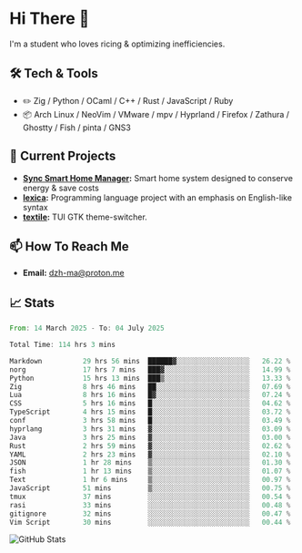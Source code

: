 # Hi There 👋
I'm a student who loves ricing & optimizing inefficiencies.
## 🛠️ Tech & Tools
- ✏️  Zig / Python / OCaml / C++ / Rust / JavaScript / Ruby
- 📦 Arch Linux / NeoVim / VMware / mpv / Hyprland / Firefox / Zathura / Ghostty / Fish / pinta / GNS3
## 🔭 Current Projects
- **[Sync Smart Home Manager](https://github.com/dzh-ma/sync):** Smart home system designed to conserve energy & save costs
- **[lexica](https://github.com/dzh-ma/lexica):** Programming language project with an emphasis on English-like syntax
- **[textile](https://github.com/dzh-ma/textile):** TUI GTK theme-switcher.
## 📫 How To Reach Me
- **Email:** [dzh-ma@proton.me](mailto:dzh-ma@proton.me)
## 📈 Stats
<!--START_SECTION:waka-->

```rust
From: 14 March 2025 - To: 04 July 2025

Total Time: 114 hrs 3 mins

Markdown          29 hrs 56 mins  ██████▓░░░░░░░░░░░░░░░░░░   26.22 %
norg              17 hrs 7 mins   ███▓░░░░░░░░░░░░░░░░░░░░░   14.99 %
Python            15 hrs 13 mins  ███▒░░░░░░░░░░░░░░░░░░░░░   13.33 %
Zig               8 hrs 46 mins   ██░░░░░░░░░░░░░░░░░░░░░░░   07.69 %
Lua               8 hrs 16 mins   █▓░░░░░░░░░░░░░░░░░░░░░░░   07.24 %
CSS               5 hrs 16 mins   █░░░░░░░░░░░░░░░░░░░░░░░░   04.62 %
TypeScript        4 hrs 15 mins   █░░░░░░░░░░░░░░░░░░░░░░░░   03.72 %
conf              3 hrs 58 mins   █░░░░░░░░░░░░░░░░░░░░░░░░   03.49 %
hyprlang          3 hrs 31 mins   ▓░░░░░░░░░░░░░░░░░░░░░░░░   03.09 %
Java              3 hrs 25 mins   ▓░░░░░░░░░░░░░░░░░░░░░░░░   03.00 %
Rust              2 hrs 59 mins   ▓░░░░░░░░░░░░░░░░░░░░░░░░   02.62 %
YAML              2 hrs 23 mins   ▓░░░░░░░░░░░░░░░░░░░░░░░░   02.10 %
JSON              1 hr 28 mins    ▒░░░░░░░░░░░░░░░░░░░░░░░░   01.30 %
fish              1 hr 13 mins    ▒░░░░░░░░░░░░░░░░░░░░░░░░   01.07 %
Text              1 hr 6 mins     ▒░░░░░░░░░░░░░░░░░░░░░░░░   00.97 %
JavaScript        51 mins         ▒░░░░░░░░░░░░░░░░░░░░░░░░   00.75 %
tmux              37 mins         ░░░░░░░░░░░░░░░░░░░░░░░░░   00.54 %
rasi              33 mins         ░░░░░░░░░░░░░░░░░░░░░░░░░   00.48 %
gitignore         32 mins         ░░░░░░░░░░░░░░░░░░░░░░░░░   00.47 %
Vim Script        30 mins         ░░░░░░░░░░░░░░░░░░░░░░░░░   00.44 %
```

<!--END_SECTION:waka-->

![GitHub Stats](https://github-readme-stats.vercel.app/api?username=dzh-ma&show_icons=true&theme=transparent)
